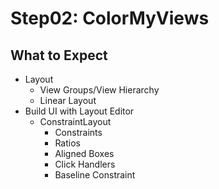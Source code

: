# Step02: ColorMyViews
## What to Expect 
- Layout
    - View Groups/View Hierarchy
    - Linear Layout 
- Build UI with Layout Editor 
    - ConstraintLayout 
        - Constraints
        - Ratios
        - Aligned Boxes 
        - Click Handlers 
        - Baseline Constraint  
